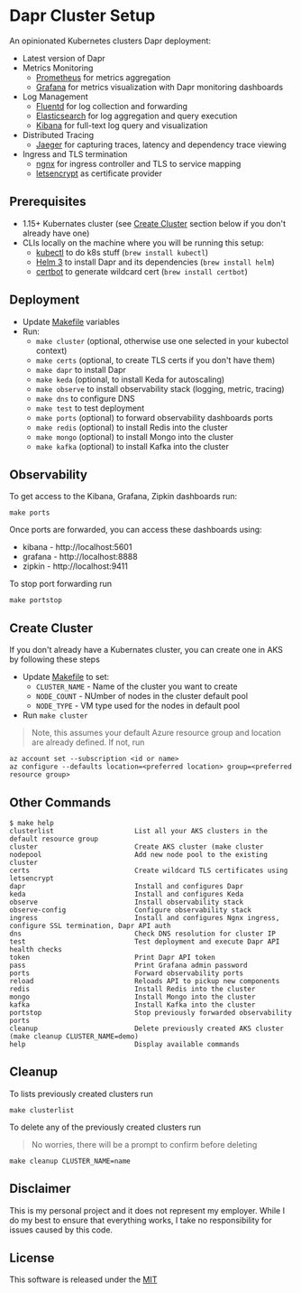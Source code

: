 # Dapr Cluster Setup

An opinionated Kubernetes clusters Dapr deployment:

* Latest version of Dapr
* Metrics Monitoring
  * [Prometheus](https://prometheus.io/) for metrics aggregation
  * [Grafana](https://grafana.com/) for metrics visualization with Dapr monitoring dashboards
* Log Management
  * [Fluentd](https://www.fluentd.org/) for log collection and forwarding
  * [Elasticsearch](https://www.elastic.co/) for log aggregation and query execution
  * [Kibana](https://www.elastic.co/products/kibana) for full-text log query and visualization
* Distributed Tracing
  * [Jaeger](https://www.jaegertracing.io/) for capturing traces, latency and dependency trace viewing
* Ingress and TLS termination
  * [ngnx](https://nginx.org/en/) for ingress controller and TLS to service mapping 
  * [letsencrypt](https://letsencrypt.org/) as certificate provider
  
## Prerequisites

* 1.15+ Kubernates cluster (see [Create Cluster](#create-cluster) section below if you don't already have one)
* CLIs locally on the machine where you will be running this setup:
  * [kubectl](https://kubernetes.io/docs/tasks/tools/install-kubectl/) to do k8s stuff (`brew install kubectl`)
  * [Helm 3](https://helm.sh/docs/intro/install/) to install Dapr and its dependencies (`brew install helm`)
  * [certbot](https://certbot.eff.org/lets-encrypt/osx-other.html) to generate wildcard cert (`brew install certbot`)

## Deployment 

* Update [Makefile](./Makefile) variables
* Run:
  * `make cluster` (optional, otherwise use one selected in your kubectol context)
  * `make certs` (optional, to create TLS certs if you don't have them)
  * `make dapr` to install Dapr
  * `make keda` (optional, to install Keda for autoscaling)
  * `make observe` to install observability stack (logging, metric, tracing)
  * `make dns` to configure DNS
  * `make test` to test deployment 
  * `make ports` (optional) to forward observability dashboards ports
  * `make redis` (optional) to install Redis into the cluster 
  * `make mongo` (optional) to install Mongo into the cluster 
  * `make kafka` (optional) to install Kafka into the cluster 

## Observability

To get access to the Kibana, Grafana, Zipkin dashboards run:

```shell
make ports
```

Once ports are forwarded, you can access these dashboards using: 

* kibana - http://localhost:5601
* grafana - http://localhost:8888
* zipkin - http://localhost:9411

To stop port forwarding run 

```shell
make portstop
```

## Create Cluster

If you don't already have a Kubernates cluster, you can create one in AKS by following these steps

* Update [Makefile](./Makefile) to set:
  * `CLUSTER_NAME` - Name of the cluster you want to create 
  * `NODE_COUNT` - NUmber of nodes in the cluster default pool
  * `NODE_TYPE` - VM type used for the nodes in default pool 
* Run `make cluster`

> Note, this assumes your default Azure resource group and location are already defined. If not, run

```shell
az account set --subscription <id or name>
az configure --defaults location=<preferred location> group=<preferred resource group>
```

## Other Commands 

```shell
$ make help
clusterlist                    List all your AKS clusters in the default resource group
cluster                        Create AKS cluster (make cluster
nodepool                       Add new node pool to the existing cluster
certs                          Create wildcard TLS certificates using letsencrypt
dapr                           Install and configures Dapr
keda                           Install and configures Keda
observe                        Install observability stack
observe-config                 Configure observability stack
ingress                        Install and configures Ngnx ingress, configure SSL termination, Dapr API auth
dns                            Check DNS resolution for cluster IP
test                           Test deployment and execute Dapr API health checks
token                          Print Dapr API token
pass                           Print Grafana admin password
ports                          Forward observability ports
reload                         Reloads API to pickup new components
redis                          Install Redis into the cluster
mongo                          Install Mongo into the cluster
kafka                          Install Kafka into the cluster
portstop                       Stop previously forwarded observability ports
cleanup                        Delete previously created AKS cluster (make cleanup CLUSTER_NAME=demo)
help                           Display available commands
```

## Cleanup

To lists previously created clusters run 

```shell
make clusterlist
```

To delete any of the previously created clusters run 

> No worries, there will be a prompt to confirm before deleting

```shell
make cleanup CLUSTER_NAME=name
```

## Disclaimer

This is my personal project and it does not represent my employer. While I do my best to ensure that everything works, I take no responsibility for issues caused by this code.

## License

This software is released under the [MIT](../LICENSE)